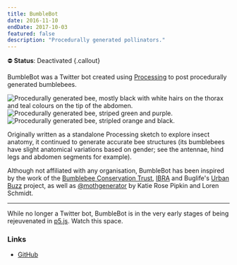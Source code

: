 ```yaml
---
title: BumbleBot
date: 2016-11-10
endDate: 2017-10-03
featured: false
description: "Procedurally generated pollinators."
---
```


⛔ **Status**: Deactivated {.callout}


BumbleBot was a Twitter bot created using [Processing](http://processing.org/) to post procedurally generated bumblebees.

<div class="gallery">
<img class="small greyscale" alt="Procedurally generated bee, mostly black with white hairs on the thorax and teal colours on the tip of the abdomen." src="/images/projects/bumblebot-01.png">
<img class="small greyscale" alt="Procedurally generated bee, striped green and purple." src="/images/projects/bumblebot-02.png">
<img class="small greyscale" alt="Procedurally generated bee, stripled orange and black." src="/images/projects/bumblebot-03.png">
</div>

Originally written as a standalone Processing sketch to explore insect anatomy, it continued to generate accurate bee structures (its bumblebees have slight anatomical variations based on gender; see the antennae, hind legs and abdomen segments for example).

Although not affiliated with any organisation, BumbleBot has been inspired by the work of the [Bumblebee Conservation Trust](http://bumblebeeconservation.org/), [IBRA](http://www.ibrabee.org.uk/) and Buglife's [Urban Buzz](https://www.buglife.org.uk/our-work/pollinator-projects/urban-buzz/) project, as well as [@mothgenerator](https://twitter.com/mothgenerator) by Katie Rose Pipkin and Loren Schmidt.

***

While no longer a Twitter bot, BumbleBot is in the very early stages of being rejeuvenated in [p5.js](https://p5js.org). Watch this space.

### Links
- [GitHub](https://github.com/codemacabre/bumblebot)
